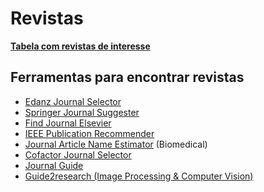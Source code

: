 # Revistas

**[Tabela com revistas de interesse](https://docs.google.com/spreadsheets/d/e/2PACX-1vRWjx4BX1eOPOB2Z8wg9Ni9IBmA3PNOxeyfU_hPpgz8MugigpD3AH3axtlJlhxty-AvwwoQN4TIjQp-/pubhtml?gid=0&single=true)**
 
## Ferramentas para encontrar revistas

 - [Edanz Journal Selector](https://www.edanzediting.com/journal-selector)
 - [Springer Journal Suggester](http://journalsuggester.springer.com/)
 - [Find Journal Elsevier](https://journalfinder.elsevier.com/)
 - [IEEE Publication Recommender](http://publication-recommender.ieee.org/home)
 - [Journal Article Name Estimator](http://jane.biosemantics.org/) (Biomedical)
 - [Cofactor Journal Selector](http://cofactorscience.com/journal-selector)
 - [Journal Guide](https://www.journalguide.com/)
 - [Guide2research (Image Processing & Computer Vision)](http://www.guide2research.com/journals/computer-vision)
 
